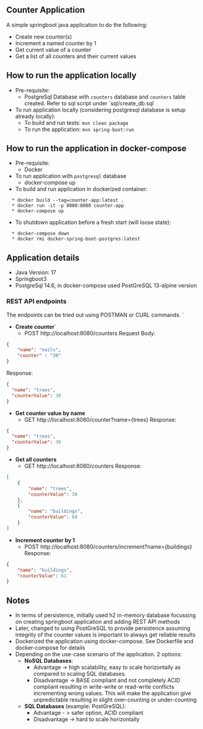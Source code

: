 ## Counter Application
A simple springboot java application to do the following:
  * Create new counter(s)
  * Increment a named counter by 1
  * Get current value of a counter
  * Get a list of all counters and their current values

## How to run the application locally
* Pre-requisite:
  * PostgreSql Database with `counters` database and `counters` table created. Refer to sql script under `sql/create_db.sql
* To run application locally (considering postgresql database is setup already locally):
  * To build and run tests: ``mvn clean package``
  * To run the application: ``mvn spring-boot:run``

## How to run the application in docker-compose
* Pre-requisite:
  * Docker
* To run application with `postgresql` database
  * docker-compose up
* To build and run application in dockerized container:
````
  * docker build --tag=counter-app:latest . 
  * docker run -it -p 8080:8080 counter-app
  * docker-compose up
````
* To shutdown application before a fresh start (will loose state): 
````
  * docker-compose down
  * docker rmi docker-spring-boot-postgres:latest
````

## Application details
* Java Version: 17
* Springboot3
* PostgreSql 14.6, in docker-compose used PostGreSQL 13-alpine version

### REST API endpoints
The endpoints can be tried out using POSTMAN or CURL commands. 
`
* **Create counter**`
  * POST http://localhost:8080/counters
Request Body:

```json
{
	"name": "nails",
	"counter" : "30"
}
```

Response:

```json
{
  "name": "trees",
  "counterValue": 30
}
```
* **Get counter value by name**
  * GET http://localhost:8080/counter?name={trees}
    Response:

```json
{
  "name": "trees",
  "counterValue": 30
}
```

* **Get all counters**
    * GET http://localhost:8080/counters
Response:
````json
[
    {
        "name": "trees",
        "counterValue": 30
    },
    {
        "name": "buildings",
        "counterValue": 60
    }
]
````
* **Increment counter by 1**
  * POST http://localhost:8080/counters/increment?name={buildings}
Response:
````json
{
    "name": "buildings",
    "counterValue": 61
}
````

## Notes
* In terms of persistence, initially used h2 in-memory database focussing on creating springboot application 
and adding REST API methods
* Later, changed to using PostGreSQL to provide persistence assuming integrity of the counter values is important 
to always get reliable results 
* Dockerized the application using docker-compose. See Dockerfile and docker-compose for details
* Depending on the use-case scenario of the application. 2 options:
  * **NoSQL Databases**: 
    * Advantage -> high scalability, easy to scale horizontally as compared to scaling SQL databases. 
    * Disadvantage -> BASE compliant and not completely ACID compliant resulting in write-write or read-write conflicts incrementing wrong values.
    This will make the application give unpredictable resulting in slight over-counting or under-counting
  * **SQL Databases** (example: PostGreSQL):
    * Advantage - > safer option, ACID compliant
    * Disadvantage -> hard to scale horizontally





